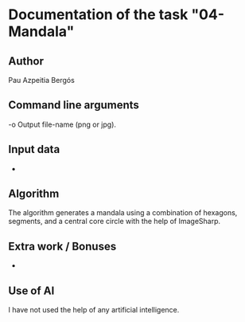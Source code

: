 # Documentation of the task "04-Mandala"

## Author
Pau Azpeitia Bergós

## Command line arguments
-o Output file-name (png or jpg).


## Input data
-

## Algorithm
The algorithm generates a mandala using a combination of hexagons, segments, and a central core circle with the help of ImageSharp.

## Extra work / Bonuses
-

## Use of AI
I have not used the help of any artificial intelligence.